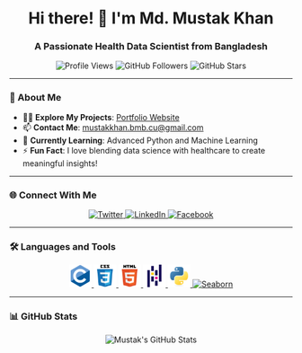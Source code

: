 <h1 align="center">Hi there! 👋 I'm Md. Mustak Khan</h1>
<h3 align="center">A Passionate Health Data Scientist from Bangladesh</h3>

<p align="center">
  <img src="https://komarev.com/ghpvc/?username=mustakkhan23&label=Profile%20Views&color=0e75b6&style=flat" alt="Profile Views" />
  <img src="https://img.shields.io/github/followers/mustakkhan23?label=Followers" alt="GitHub Followers" />
  <img src="https://img.shields.io/github/stars/mustakkhan23?label=GitHub%20Stars" alt="GitHub Stars" />
</p>

---

### 🌟 About Me
- 👨‍💻 **Explore My Projects**: [Portfolio Website](https://mustakkhan.owlstown.net/)
- 📫 **Contact Me**: [mustakkhan.bmb.cu@gmail.com](mailto:mustakkhan.bmb.cu@gmail.com)
- 🌱 **Currently Learning**: Advanced Python and Machine Learning
- ⚡ **Fun Fact**: I love blending data science with healthcare to create meaningful insights!

---

### 🌐 Connect With Me
<p align="center">
  <a href="https://twitter.com/md_mustak_khan" target="_blank">
    <img src="https://raw.githubusercontent.com/rahuldkjain/github-profile-readme-generator/master/src/images/icons/Social/twitter.svg" alt="Twitter" height="30" width="40" />
  </a>
  <a href="https://linkedin.com/in/@md_mustak_khan" target="_blank">
    <img src="https://raw.githubusercontent.com/rahuldkjain/github-profile-readme-generator/master/src/images/icons/Social/linked-in-alt.svg" alt="LinkedIn" height="30" width="40" />
  </a>
  <a href="https://fb.com/mustak.bmb.cu" target="_blank">
    <img src="https://raw.githubusercontent.com/rahuldkjain/github-profile-readme-generator/master/src/images/icons/Social/facebook.svg" alt="Facebook" height="30" width="40" />
  </a>
</p>

---

### 🛠️ Languages and Tools
<p align="center">
  <a href="https://www.cprogramming.com/" target="_blank" rel="noreferrer">
    <img src="https://raw.githubusercontent.com/devicons/devicon/master/icons/c/c-original.svg" alt="C" width="40" height="40" />
  </a>
  <a href="https://www.w3schools.com/css/" target="_blank" rel="noreferrer">
    <img src="https://raw.githubusercontent.com/devicons/devicon/master/icons/css3/css3-original-wordmark.svg" alt="CSS3" width="40" height="40" />
  </a>
  <a href="https://www.w3.org/html/" target="_blank" rel="noreferrer">
    <img src="https://raw.githubusercontent.com/devicons/devicon/master/icons/html5/html5-original-wordmark.svg" alt="HTML5" width="40" height="40" />
  </a>
  <a href="https://pandas.pydata.org/" target="_blank" rel="noreferrer">
    <img src="https://raw.githubusercontent.com/devicons/devicon/2ae2a900d2f041da66e950e4d48052658d850630/icons/pandas/pandas-original.svg" alt="Pandas" width="40" height="40" />
  </a>
  <a href="https://www.python.org" target="_blank" rel="noreferrer">
    <img src="https://raw.githubusercontent.com/devicons/devicon/master/icons/python/python-original.svg" alt="Python" width="40" height="40" />
  </a>
  <a href="https://seaborn.pydata.org/" target="_blank" rel="noreferrer">
    <img src="https://seaborn.pydata.org/_images/logo-mark-lightbg.svg" alt="Seaborn" width="40" height="40" />
  </a>
</p>

---

### 📊 GitHub Stats
<p align="center">
  <img src="https://github-readme-stats.vercel.app/api?username=mustakkhan23&show_icons=true&locale=en&theme=radical" alt="Mustak's GitHub Stats" />
</p>
